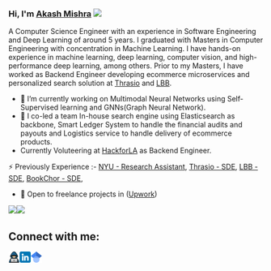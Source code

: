 ### Hi, I'm [Akash Mishra](http://akashmishra.me) <img src="https://media.giphy.com/media/hvRJCLFzcasrR4ia7z/giphy.gif" width="25px">

A Computer Science Engineer with an experience in Software Engineering and Deep Learning of around 5 years. I graduated with Masters in Computer Engineering with concentration in Machine Learning. I have hands-on experience in machine learning, deep learning, computer vision, and high-performance deep learning, among others. Prior to my Masters, I have worked as Backend Engineer developing ecommerce microservices and personalized search solution at [Thrasio](https://thras.io) and [LBB](https://lbb.in).



- 🌱 I’m currently working on Multimodal Neural Networks using Self-Supervised learning and GNNs(Graph Neural Network).
- 🔭 I co-led a team In-house search engine using Elasticsearch as backbone, Smart Ledger System to handle the financial audits and payouts and Logistics service to handle delivery of ecommerce products.
- Currently Voluteering at [HackforLA](hackforla.org) as Backend Engineer.
  
⚡ Previously Experience :- [NYU - Research Assistant](https://nyu.edu), [Thrasio - SDE](https://thras.io), [LBB - SDE](https://lbb.in), [BookChor - SDE](https://bookchor.com), 
- 👯 Open to freelance projects in ([Upwork](https://www.upwork.com/freelancers/~0162796275358602f7?viewMode=1))

<p align="left">
    <img align="centre" src="https://github-readme-stats-eight-theta.vercel.app/api?username=akashsky1994&show_icons=true&hide_border=true&include_all_commits=true&count_private=true&bg_color=00000000&theme=tokyonight" height=180px/><img height="120px" src="https://github-readme-stats.vercel.app/api/top-langs/?username=akashsky1994&hide=html&hide_title=true&hide_border=true&layout=compact&langs_count=8&theme=tokyonight&bg_color=00000000" />
</p>

## Connect with me:
[<img align="left" alt="codeSTACKr.com" width="22px" src="https://github.com/akashsky1994/AkashSky1994/blob/main/website.png" />][website]
[<img align="left" alt="codeSTACKr | LinkedIn" width="22px" src="https://github.com/akashsky1994/AkashSky1994/blob/main/linkedin.png" />][linkedin]
[<img align="left" alt="codeSTACKr | LinkedIn" width="22px" src="https://github.com/akashsky1994/AkashSky1994/blob/main/google_scholar.png" />][gscholar]
<br />




<!-- This section you create this variables that are used above -->
[website]: http://akashmishra.me
[linkedin]: https://www.linkedin.com/in/akash-mishra1994/
[gscholar]: https://scholar.google.com/citations?user=jIlGXxsAAAAJ&hl=en
